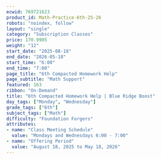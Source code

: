 ```yaml
---
ecwid: 769721623
product_id: Math-Practice-6th-25-26
robots: "noindex, follow"
layout: "single"
category: "Subscription Classes"
price: 170.9905
weight: "12"
start_date: "2025-08-18"
end_date: "2026-05-18"
start_time: "6:00"
end_time: "7:00"
page_title: "6th Compacted Homework Help"
page_subtitle: "Math Support"
featured: 163
ribbon: "On-Demand"
title: "6th Compacted Homework Help | Blue Ridge Boost"
day_tags: ["Monday", "Wednesday"]
grade_tags: ["6th"]
subject_tags: ["Math"]
difficulty: "Foundation Forgers"
attributes:
- name: "Class Meeting Schedule"
  value: "Mondays and Wednesdays 6:00 - 7:00"
- name: "Offering Period"
  value: "August 18, 2025 to May 18, 2026"
---
```

